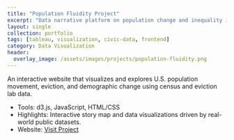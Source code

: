 ```yaml
---
title: "Population Fluidity Project"
excerpt: "Data narrative platform on population change and inequality in the U.S."
layout: single
collection: portfolio
tags: [tableau,	visualization, civic-data, frontend]
category: Data Visualization
header:
  overlay_image: /assets/images/projects/population-fluidity.png
---
```


An interactive website that visualizes and explores U.S. population movement, eviction, and demographic change using census and eviction lab data.

- Tools: d3.js, JavaScript, HTML/CSS
- Highlights: Interactive story map and data visualizations driven by real-world public datasets.
- Website: [Visit Project](https://groups.ischool.berkeley.edu/Population-Fluidity/)

